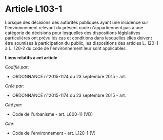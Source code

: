 # Article L103-1

Lorsque des décisions des autorités publiques ayant une incidence sur l'environnement relevant du présent code
n'appartiennent pas à une catégorie de décisions pour lesquelles des dispositions législatives particulières ont prévu les
cas et conditions dans lesquelles elles doivent être soumises à participation du public, les dispositions des articles L.
120-1 à L. 120-2 du code de l'environnement leur sont applicables.

**Liens relatifs à cet article**

_Codifié par_:

  - ORDONNANCE n°2015-1174 du 23 septembre 2015 - art.

_Créé par_:

  - ORDONNANCE n°2015-1174 du 23 septembre 2015 - art.

_Cité par_:

  - Code de l'urbanisme - art. L600-11 (VD)

_Cite_:

  - Code de l'environnement - art. L120-1 (V)

